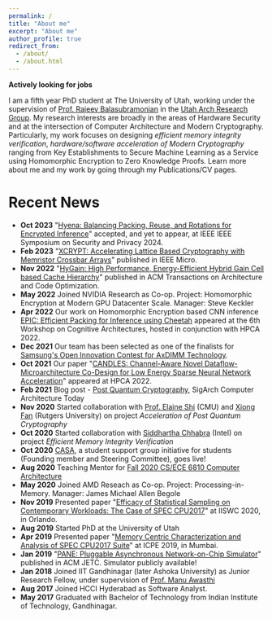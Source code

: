 ```yaml
---
permalink: /
title: "About me"
excerpt: "About me"
author_profile: true
redirect_from: 
  - /about/
  - /about.html
---
```


**Actively looking for jobs**

I am a fifth year PhD student at The University of Utah, working under the supervision of [Prof. Rajeev Balasubramonian](https://www.cs.utah.edu/~rajeev/) in the [Utah Arch Research Group](https://arch.cs.utah.edu/). My research interests are broadly in the areas of Hardware Security and at the intersection of Computer Architecture and Modern Cryptography. Particularly, my work focuses on designing *efficient memory integrity verification*, *hardware/software acceleration of Modern Cryptography* ranging from Key Establishments to Secure Machine Learning as a Service using Homomorphic Encryption to Zero Knowledge Proofs. Learn more about me and my work by going through my Publications/CV pages.

Recent News
======
- **Oct 2023** "[Hyena: Balancing Packing, Reuse, and Rotations for Encrypted Inference](https://sarabjeetsingh007.github.io/files/sp24.pdf)" accepted, and yet to appear, at IEEE IEEE Symposium on Security and Privacy 2024.
- **Feb 2023** "[XCRYPT: Accelerating Lattice Based Cryptography with Memristor Crossbar Arrays](https://sarabjeetsingh007.github.io/files/micro23.pdf)" published in IEEE Micro.
- **Nov 2022** "[HyGain: High Performance, Energy-Efficient Hybrid Gain Cell based Cache Hierarchy](https://sarabjeetsingh007.github.io/files/taco22.pdf)" published in ACM Transactions on Architecture and Code Optimization.
- **May 2022** Joined NVIDIA Research as Co-op. Project: Homomorphic Encryption at Modern GPU Datacenter Scale. Manager: Steve Keckler
- **Apr 2022** Our work on Homomorphic Encryption based CNN inference [EPIC: Efficient Packing for Inference using Cheetah](https://sarabjeetsingh007.github.io/files/cogarch22.pdf) appeared at the 6th Workshop on Cognitive Architectures, hosted in conjunction with HPCA 2022.
- **Dec 2021** Our team has been selected as one of the finalists for [Samsung's Open Innovation Contest for AxDIMM Technology](https://www.samsung.com/semiconductor/newsroom/events/open-innovation-contest/#finalists).
- **Oct 2021** Our paper "[CANDLES: Channel-Aware Novel Dataflow-Microarchitecture Co-Design for Low Energy Sparse Neural Network Acceleration](https://sarabjeetsingh007.github.io/files/hpca22.pdf)" appeared at HPCA 2022.
- **Feb 2021** Blog post - [Post Quantum Cryptography](https://www.sigarch.org/post-quantum-cryptography/), SigArch Computer Architecture Today
- **Nov 2020** Started collaboration with [Prof. Elaine Shi](http://elaineshi.com/) \(CMU\) and [Xiong Fan](https://leofanxiong.github.io/) \(Rutgers University\) on project *Acceleration of Post Quantum Cryptography*
- **Oct 2020** Started collaboration with [Siddhartha Chhabra](https://www.linkedin.com/in/siddhartha-chhabra-a513a94/) \(Intel\) on project *Efficient Memory Integrity Verification*
- **Oct 2020** [CASA](https://www.sigarch.org/casa/), a student support group initiative for students (Founding member and Steering Committee), goes live!
- **Aug 2020** Teaching Mentor for [Fall 2020 CS/ECE 6810 Computer Architecture](https://www.cs.utah.edu/~rajeev/cs6810/) 
- **May 2020** Joined AMD Reseach as Co-op. Project: Processing-in-Memory. Manager: James Michael Allen Begole
- **Nov 2019** Presented paper "[Efficacy of Statistical Sampling on Contemporary Workloads: The Case of SPEC CPU2017](https://sarabjeetsingh007.github.io/files/iiswc19.pdf)" at IISWC 2020, in Orlando.
- **Aug 2019** Started PhD at the University of Utah
- **Apr 2019** Presented paper "[Memory Centric Characterization and Analysis of SPEC CPU2017 Suite](https://sarabjeetsingh007.github.io/files/icpe19.pdf)" at ICPE 2019, in Mumbai. 
- **Jan 2019** "[PANE: Pluggable Asynchronous Network-on-Chip Simulator](https://sarabjeetsingh007.github.io/files/jetc19.pdf)" published in ACM JETC. Simulator publicly available!
- **Jan 2018** Joined IIT Gandhinagar (later Ashoka University) as Junior Research Fellow, under supervision of [Prof. Manu Awasthi](https://manuawasthi.in/)
- **Aug 2017** Joined HCCI Hyderabad as Software Analyst.
- **May 2017** Graduated with Bachelor of Technology from Indian Institute of Technology, Gandhinagar.
